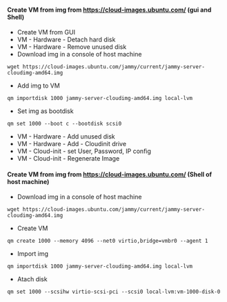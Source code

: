#### Create VM from img from https://cloud-images.ubuntu.com/ (gui and Shell)

* Create VM from GUI
* VM - Hardware - Detach hard disk
* VM - Hardware - Remove unused disk
* Download img in a console of host machine
```
wget https://cloud-images.ubuntu.com/jammy/current/jammy-server-cloudimg-amd64.img
```
* Add img to VM
```
qm importdisk 1000 jammy-server-cloudimg-amd64.img local-lvm
```
* Set img as bootdisk
```
qm set 1000 --boot c --bootdisk scsi0
```
* VM - Hardware - Add unused disk
* VM - Hardware - Add - Cloudinit drive
* VM - Cloud-init - set User, Password, IP config
* VM - Cloud-init - Regenerate Image


#### Create VM from img from https://cloud-images.ubuntu.com/ (Shell of host machine)

* Download img in a console of host machine
```
wget https://cloud-images.ubuntu.com/jammy/current/jammy-server-cloudimg-amd64.img
```
* Create VM
```
qm create 1000 --memory 4096 --net0 virtio,bridge=vmbr0 --agent 1
```
* Import img
```
qm importdisk 1000 jammy-server-cloudimg-amd64.img local-lvm
```
* Atach disk
```
qm set 1000 --scsihw virtio-scsi-pci --scsi0 local-lvm:vm-1000-disk-0
```






